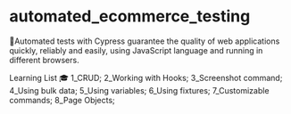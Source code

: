 # automated_ecommerce_testing

🚀Automated tests with Cypress guarantee the quality of web applications quickly, reliably and easily, using JavaScript language and running in different browsers.

Learning List 🎓
1_CRUD;
2_Working with Hooks;
3_Screenshot command;
4_Using bulk data;
5_Using variables;
6_Using fixtures;
7_Customizable commands;
8_Page Objects;
